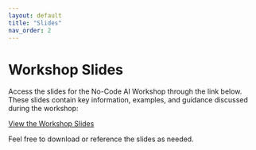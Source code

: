 ```yaml
---
layout: default
title: "Slides"
nav_order: 2
---
```


# Workshop Slides

Access the slides for the No-Code AI Workshop through the link below. These slides contain key information, examples, and guidance discussed during the workshop:

[View the Workshop Slides](https://docs.google.com/presentation/d/1lgz9vJcVymBypi4FqzWm_btQsrzf2_n0xnG2yYezX3g/edit#slide=id.g2d3d2bc9694_1_75)

Feel free to download or reference the slides as needed.